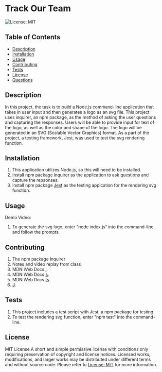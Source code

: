 # Track Our Team

 ![License: MIT](https://img.shields.io/badge/License-MIT-yellow.svg)

## Table of Contents
  - [Description](#description)
  - [Installation](#installation)
  - [Usage](#usage)
  - [Contributing](#contributing)
  - [Tests](#tests)
  - [License](#license)
  - [Questions](#questions)

## Description
In this project, the task is to build a Node.js command-line application that takes in user input and then generates a logo as an svg file. This project uses inquirer, an npm package, as the method of asking the user questions and capturing the responses. Users will be able to provide input for text of the logo, as well as the color and shape of the logo. The logo will be generated in an SVG (Scalable Vector Graphics) format. As a part of the project, a testing framework, Jest, was used to test the svg rendering function.

## Installation
1. This application utilizes Node.js, so this will need to be installed.
2. Install npm package [Inquirer](https://www.npmjs.com/package/inquirer) as the application to ask questions and capture the repsonses.
3. Install npm package [Jest](https://www.npmjs.com/package/jest) as the testing applcation for the rendering svg function.

## Usage

Demo Video: 

1. To generate the svg logo, enter "node index.js" into the command-line and follow the prompts.

## Contributing
1. The npm package Inquirer
3. Notes and video replay from class
4. MDN Web Docs [l](https://developer.mozilla.org/en-US/docs/Web/SVG/Tutorial).
5. MDN Web Docs [s](https://developer.mozilla.org/en-US/docs/Web/SVG/Tutorial/Basic_Shapes).
6. MDN Web Docs [ts](https://developer.mozilla.org/en-US/docs/Web/SVG/Tutorial/Texts).
7. [J](https://marketplace.visualstudio.com/items?itemName=jock.svg).

## Tests
1. This project includes a test script with Jest, a npm package for testing.
2. To test the rendering svg function, enter "npm test" into the command-line.

## License
MIT License
A short and simple permissive license with conditions only requiring preservation of copyright and license notices. Licensed works, modifications, and larger works may be distributed under different terms and without source code. Please refer to [License: MIT](https://choosealicense.com/licenses/mit/) for more information.